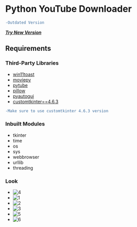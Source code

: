 # Python YouTube Downloader


```diff
-Outdated Version
```
<a href="https://github.com/Thisal-D/PyTube-Downloader"> ***Try New Version*** </a>

## Requirements

### Third-Party Libraries
- [win11toast](https://pypi.org/project/win11toast/)
- [moviepy](https://pypi.org/project/moviepy/)
- [pytube](https://pypi.org/project/pytube/)
- [pillow](https://pypi.org/project/pillow/)
- [pyautogui](https://pypi.org/project/PyAutoGUI/)
- [customtkinter==4.6.3](https://pypi.org/project/customtkinter/4.6.3/)


```diff
-Make sure to use customtkinter 4.6.3 version
```
  

### Inbuilt Modules
- tkinter
- time
- os
- sys
- webbrowser
- urllib
- threading


### Look
- ![4](https://github.com/Thisal-D/Youtube-Downloader/assets/93121062/a98c3a52-f9e4-4467-9087-749ce1f81055)
- ![1](https://github.com/Thisal-D/Youtube-Downloader/assets/93121062/4de47abe-66d4-4131-ae8d-0671859836f6)
- ![2](https://github.com/Thisal-D/Youtube-Downloader/assets/93121062/c57e98c2-93cf-4d3b-a529-ce3f00a41aa3)
- ![3](https://github.com/Thisal-D/Youtube-Downloader/assets/93121062/d27db295-1686-479b-bf08-fd77578233f6)
- ![5](https://github.com/Thisal-D/Youtube-Downloader/assets/93121062/19307c06-37a0-49ce-85cb-ee6d38922d23)
- ![6](https://github.com/Thisal-D/Youtube-Downloader/assets/93121062/e08b3f3e-b7aa-42c5-9e71-769e37743621)
